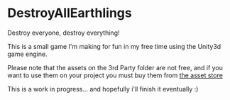 # DestroyAllEarthlings
Destroy everyone, destroy everything!

This is a small game I'm making for fun in my free time using the Unity3d game engine.

Please note that the assets on the 3rd Party folder are not free, and if you want to use them on your project you must buy them from [the asset store](https://www.assetstore.unity3d.com/en/#!/)

This is a work in progress... and hopefully i'll finish it eventually :)

